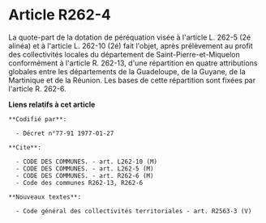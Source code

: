 # Article R262-4

La quote-part de la dotation de péréquation visée à l'article L. 262-5 (2é alinéa) et à l'article L. 262-10 (2é) fait
l'objet, après prélèvement au profit des collectivités locales du département de Saint-Pierre-et-Miquelon conformément à
l'article R. 262-13, d'une répartition en quatre attributions globales entre les départements de la Guadeloupe, de la Guyane,
de la Martinique et de la Réunion. Les bases de cette répartition sont fixées par l'article R. 262-6.

**Liens relatifs à cet article**

	**Codifié par**:

	  - Décret n°77-91 1977-01-27

	**Cite**:

	  - CODE DES COMMUNES. - art. L262-10 (M)
	  - CODE DES COMMUNES. - art. L262-5 (M)
	  - CODE DES COMMUNES. - art. R262-6 (M)
	  - Code des communes R262-13, R262-6

	**Nouveaux textes**:

	  - Code général des collectivités territoriales - art. R2563-3 (V)
